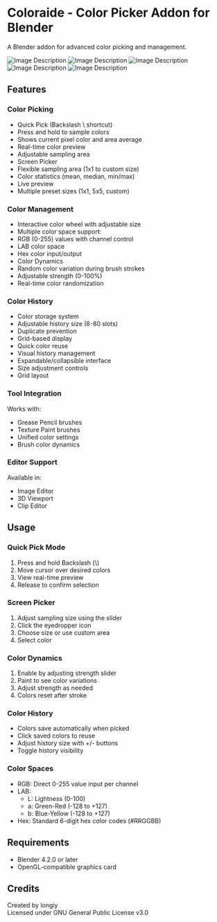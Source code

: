 # Coloraide  - Color Picker Addon for Blender

A Blender addon for advanced color picking and management.

![Image Description](https://github.com/longiy/static-assets/blob/main/coloraide-assets/ColorDynamics.gif?raw=true)
![Image Description](https://github.com/longiy/static-assets/blob/main/coloraide-assets/Coloraide_v1.1.1_Update_Colorwheel.gif?raw=true)
![Image Description](https://github.com/longiy/static-assets/blob/main/coloraide-assets/Coloraide_ColorHistory.gif?raw=true)
![Image Description](https://github.com/longiy/static-assets/blob/main/coloraide-assets/ColorPickerProPlus_gif.gif)
![Image Description](https://github.com/longiy/static-assets/blob/main/coloraide-assets/ColorPickerProPanel.png)

## Features

### Color Picking
- Quick Pick (Backslash \ shortcut)
- Press and hold to sample colors
- Shows current pixel color and area average
- Real-time color preview
- Adjustable sampling area
- Screen Picker
- Flexible sampling area (1x1 to custom size)
- Color statistics (mean, median, min/max)
- Live preview
- Multiple preset sizes (1x1, 5x5, custom)

### Color Management
- Interactive color wheel with adjustable size
- Multiple color space support:
- RGB (0-255) values with channel control
- LAB color space
- Hex color input/output
- Color Dynamics
- Random color variation during brush strokes
- Adjustable strength (0-100%)
- Real-time color randomization

### Color History
- Color storage system
- Adjustable history size (8-80 slots)
- Duplicate prevention
- Grid-based display
- Quick color reuse
- Visual history management
- Expandable/collapsible interface
- Size adjustment controls
- Grid layout

### Tool Integration
Works with:
- Grease Pencil brushes
- Texture Paint brushes
- Unified color settings
- Brush color dynamics

### Editor Support
Available in:
- Image Editor
- 3D Viewport
- Clip Editor

## Usage

### Quick Pick Mode
1. Press and hold Backslash (\\)
2. Move cursor over desired colors
3. View real-time preview
4. Release to confirm selection

### Screen Picker
1. Adjust sampling size using the slider
2. Click the eyedropper icon
3. Choose size or use custom area
4. Select color

### Color Dynamics
1. Enable by adjusting strength slider
2. Paint to see color variations
3. Adjust strength as needed
4. Colors reset after stroke

### Color History
- Colors save automatically when picked
- Click saved colors to reuse
- Adjust history size with +/- buttons
- Toggle history visibility

### Color Spaces
- RGB: Direct 0-255 value input per channel
- LAB: 
  - L: Lightness (0-100)
  - a: Green-Red (-128 to +127)
  - b: Blue-Yellow (-128 to +127)
- Hex: Standard 6-digit hex color codes (#RRGGBB)

## Requirements
- Blender 4.2.0 or later
- OpenGL-compatible graphics card

## Credits
Created by longiy  
Licensed under GNU General Public License v3.0

